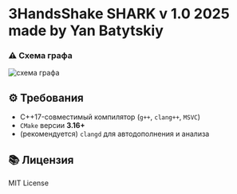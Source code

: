 # 3HandsShake SHARK v 1.0 2025 made by Yan Batytskiy

### ⚠️ Схема графа

![схема графа](./Exceptions.png)

## ⚙️ Требования

- C++17-совместимый компилятор (`g++`, `clang++`, `MSVC`)
- `CMake` версии **3.16+**
- (рекомендуется) `clangd` для автодополнения и анализа

## 📚 Лицензия

MIT License
